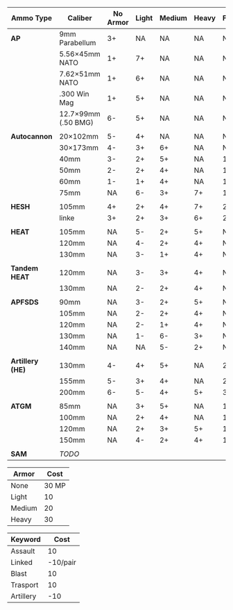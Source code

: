| **Ammo Type**      | **Caliber**         | **No Armor** | **Light** | **Medium** | **Heavy** | Fort | Pen Score | Costs |
| ------------------ | ------------------- | ------------ | --------- | ---------- | --------- | ---- | --------- | ----- |
| **AP**             | 9mm Parabellum      | 3+           | NA        | NA         | NA        | NA   | 4         | 10    |
|                    | 5.56×45mm NATO      | 1+           | 7+        | NA         | NA        | NA   | 6         | 10    |
|                    | 7.62×51mm NATO      | 1+           | 6+        | NA         | NA        | NA   | 7         | 10    |
|                    | .300 Win Mag        | 1+           | 5+        | NA         | NA        | NA   | 8         | 10    |
|                    | 12.7×99mm (.50 BMG) | 6-           | 5+        | NA         | NA        | NA   | 8         | 20    |
|                    |                     |              |           |            |           |      |           |       |
| **Autocannon**     | 20×102mm            | 5-           | 4+        | NA         | NA        | NA   | 8         | 20    |
|                    | 30×173mm            | 4-           | 3+        | 6+         | NA        | NA   | 9         | 20    |
|                    | 40mm                | 3-           | 2+        | 5+         | NA        | 1    | 10        | 20    |
|                    | 50mm                | 2-           | 2+        | 4+         | NA        | 1    | 10        | 30    |
|                    | 60mm                | 1-           | 1+        | 4+         | NA        | 1    | 10        | 30    |
|                    | 75mm                | NA           | 6-        | 3+         | 7+        | 1    | 10        | 30    |
|                    |                     |              |           |            |           |      |           |       |
| **HESH**           | 105mm               | 4+           | 2+        | 4+         | 7+        | 2    | 11        | 40    |
|                    | linke               | 3+           | 2+        | 3+         | 6+        | 2    | 14        | 40    |
|                    |                     |              |           |            |           |      |           |       |
| **HEAT**           | 105mm               | NA           | 5-        | 2+         | 5+        | NA   | 12        | 40    |
|                    | 120mm               | NA           | 4-        | 2+         | 4+        | NA   | 12        | 40    |
|                    | 130mm               | NA           | 3-        | 1+         | 4+        | NA   | 12        | 40    |
|                    |                     |              |           |            |           |      |           |       |
| **Tandem HEAT**    | 120mm               | NA           | 3-        | 3+         | 4+        | NA   | 10        | 40    |
|                    | 130mm               | NA           | 2-        | 2+         | 4+        | NA   | 10        | 40    |
|                    |                     |              |           |            |           |      |           |       |
| **APFSDS**         | 90mm                | NA           | 3-        | 2+         | 5+        | NA   | 10        | 30    |
|                    | 105mm               | NA           | 2-        | 2+         | 4+        | NA   | 10        | 40    |
|                    | 120mm               | NA           | 2-        | 1+         | 4+        | NA   | 11        | 40    |
|                    | 130mm               | NA           | 1-        | 6-         | 3+        | NA   | 11        | 40    |
|                    | 140mm               | NA           | NA        | 5-         | 2+        | NA   | 10        | 50    |
|                    |                     |              |           |            |           |      |           |       |
| **Artillery (HE)** | 130mm               | 4-           | 4+        | 5+         | NA        | 2    | 9         | 40    |
|                    | 155mm               | 5-           | 3+        | 4+         | NA        | 2    | 12        | 50    |
|                    | 200mm               | 6-           | 5-        | 4+         | 5+        | 3    | 16        | 80    |
|                    |                     |              |           |            |           |      |           |       |
| **ATGM**           | 85mm                | NA           | 3+        | 5+         | NA        | 1    | 6         | 30    |
|                    | 100mm               | NA           | 2+        | 4+         | NA        | 1    | 8         | 40    |
|                    | 120mm               | NA           | 2+        | 3+         | 5+        | 1    | 11        | 50    |
|                    | 150mm               | NA           | 4-        | 2+         | 4+        | 1    | 12        | 60    |
|                    |                     |              |           |            |           |      |           |       |
| **SAM**            | *TODO*              |              |           |            |           |      |           |       |

| Armor  | Cost  |
| ------ | ----- |
| None   | 30 MP |
| Light  | 10    |
| Medium | 20    |
| Heavy  | 30    |

| Keyword   | Cost     |
| --------- | -------- |
| Assault   | 10       |
| Linked    | -10/pair |
| Blast     | 10       |
| Trasport  | 10       |
| Artillery | -10      |
